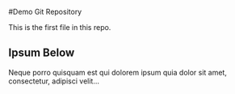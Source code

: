 #Demo Git Repository

This is the first file in this repo.

## Ipsum Below

Neque porro quisquam est qui dolorem ipsum quia dolor sit amet, consectetur, adipisci velit...